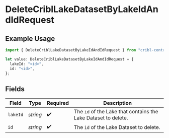 # DeleteCriblLakeDatasetByLakeIdAndIdRequest

## Example Usage

```typescript
import { DeleteCriblLakeDatasetByLakeIdAndIdRequest } from "cribl-control-plane/models/operations";

let value: DeleteCriblLakeDatasetByLakeIdAndIdRequest = {
  lakeId: "<id>",
  id: "<id>",
};
```

## Fields

| Field                                                                     | Type                                                                      | Required                                                                  | Description                                                               |
| ------------------------------------------------------------------------- | ------------------------------------------------------------------------- | ------------------------------------------------------------------------- | ------------------------------------------------------------------------- |
| `lakeId`                                                                  | *string*                                                                  | :heavy_check_mark:                                                        | The <code>id</code> of the Lake that contains the Lake Dataset to delete. |
| `id`                                                                      | *string*                                                                  | :heavy_check_mark:                                                        | The <code>id</code> of the Lake Dataset to delete.                        |